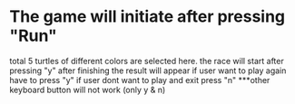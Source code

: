 # The game will initiate after pressing "Run"
total 5 turtles of different colors are selected here.
the race will start after pressing "y"
after finishing the result will appear
if user want to play again have to press "y"
if user dont want to play and exit press "n"
***other keyboard button will not work (only y & n)
